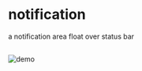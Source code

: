 # notification
a notification area float over status bar

##
![demo](https://user-images.githubusercontent.com/11880676/36884631-80367498-1e25-11e8-965a-07e873e62535.gif)
